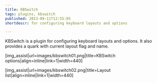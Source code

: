 ```yaml
---
title: KBSwitch
tags: plugins, kbswitch
published: 2013-09-11T12:55:05
shortdescr: for configuring keyboard layouts and options

---
```


KBSwitch is a plugin for configuring keyboard layouts and options. It
also provides a quark with current layout flag and name.

\[img\_assist|url=images/kbswitch01.png|title=KBSwitch options|align=inline|link=1|width=440\]

\[img\_assist|url=images/kbswitch02.png|title=Layout list|align=inline|link=1|width=440\]

